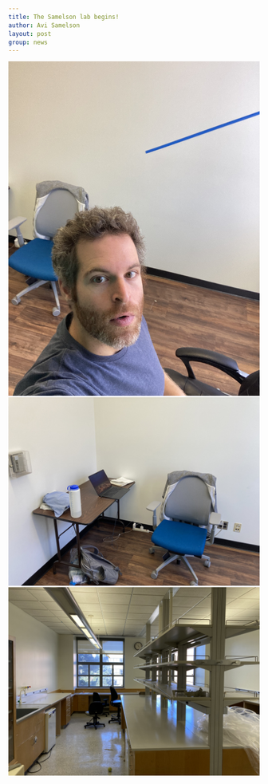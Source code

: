 ```yaml
---
title: The Samelson lab begins!
author: Avi Samelson
layout: post
group: news
---
```

 <img src="/static/img/news/day-1-1.jpeg" alt="Working in the office during construction" class="img-fluid">
 <img src="/static/img/news/day-1-2.jpeg" alt="Working in the office during construction" class="img-fluid">
 <img src="/static/img/news/day-1-3.jpeg" alt="Lab construction is almost done!" class="img-fluid">
